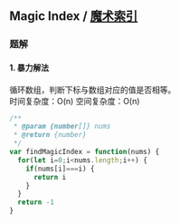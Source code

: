 ## Magic Index / [魔术索引](https://leetcode-cn.com/problems/magic-index-lcci/)

### 题解
#### 1. 暴力解法
循环数组，判断下标与数组对应的值是否相等。  
时间复杂度：O(n)
空间复杂度：O(n)

```js
/**
 * @param {number[]} nums
 * @return {number}
 */
var findMagicIndex = function(nums) {
  for(let i=0;i<nums.length;i++) {
    if(nums[i]===i) {
      return i
    }
  }
  return -1
}
```